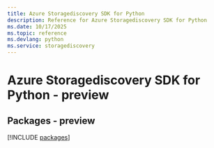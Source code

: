 ```yaml
---
title: Azure Storagediscovery SDK for Python
description: Reference for Azure Storagediscovery SDK for Python
ms.date: 10/17/2025
ms.topic: reference
ms.devlang: python
ms.service: storagediscovery
---
```

# Azure Storagediscovery SDK for Python - preview
## Packages - preview
[!INCLUDE [packages](storagediscovery-index.md)]
